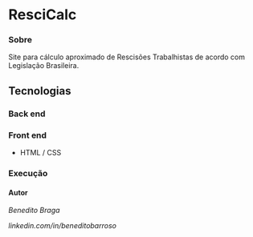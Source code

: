 # ResciCalc 
### Sobre
Site para cálculo aproximado de Rescisões Trabalhistas de acordo com Legislação Brasileira. 

## Tecnologias
###  Back end

###  Front end
- HTML / CSS
### Execução

#### Autor
*Benedito Braga* 

*linkedin.com/in/beneditobarroso*

